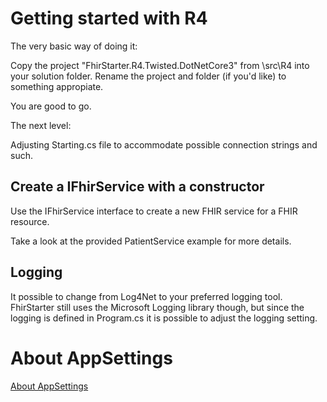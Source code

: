 # Getting started with R4

The very basic way of doing it:

Copy the project "FhirStarter.R4.Twisted.DotNetCore3" from \src\R4 into your solution folder. Rename the project and folder (if you'd like) to something appropiate.

You are good to go.

The next level:

Adjusting Starting.cs file to accommodate possible connection strings and such.

## Create a IFhirService with a constructor

Use the IFhirService interface to create a new FHIR service for a FHIR resource.

Take a look at the provided PatientService example for more details.

## Logging

It possible to change from Log4Net to your preferred logging tool. FhirStarter still uses the Microsoft Logging library though, but since the logging is defined in Program.cs it is possible to adjust the logging setting.

# About AppSettings

[About AppSettings](../Shared/AboutAppSettings)
